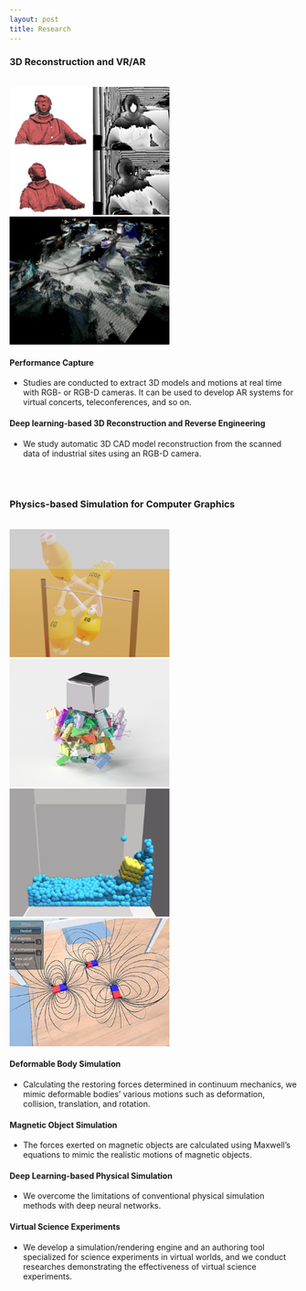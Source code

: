 ```yaml
---
layout: post
title: Research
---
```


### 3D Reconstruction and VR/AR
<br>
<div class="row">
    <div class="cell">
        <img class="img" src="/research/images/ar/1.performancecapture.jpg" width="280">
    </div>
    <div class="cell">
        <img class="img" src="/research/images/ar/2.reverseengineering.jpg" width="280">
    </div>
</div>

#### Performance Capture
* Studies are conducted to extract 3D models and motions at real time with RGB- or RGB-D cameras. It can be used to develop AR systems for virtual concerts, teleconferences, and so on.

#### Deep learning-based 3D Reconstruction and Reverse Engineering
* We study automatic 3D CAD model reconstruction from the scanned data of industrial sites using an RGB-D camera.


<br><br>

### Physics-based Simulation for Computer Graphics
<br>
<div class="row">
    <div class="cell">
        <img class="img" src="/research/images/physics/1.deformable.png" width="280">
    </div>
    <div class="cell">
        <img class="img" src="/research/images/physics/2.magnet.png" width="280">
    </div>
    <div class="cell">
        <img class="img" src="/research/images/physics/3.deeplearning.png" width="280">
    </div>
    <div class="cell">
        <img class="img" src="/research/images/physics/4.experiment.jpg" width="280">
    </div>
</div>

#### Deformable Body Simulation
* Calculating the restoring forces determined in continuum mechanics, we mimic deformable bodies’ various motions such as deformation, collision, translation, and rotation.

#### Magnetic Object Simulation
* The forces exerted on magnetic objects are calculated using Maxwell’s equations to mimic the realistic motions of magnetic objects.

#### Deep Learning-based Physical Simulation
* We overcome the limitations of conventional physical simulation methods with deep neural networks.

#### Virtual Science Experiments
* We develop a simulation/rendering engine and an authoring tool specialized for science experiments in virtual worlds, and we conduct researches demonstrating the effectiveness of virtual science experiments.
